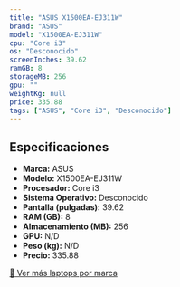 ```yaml
---
title: "ASUS X1500EA-EJ311W"
brand: "ASUS"
model: "X1500EA-EJ311W"
cpu: "Core i3"
os: "Desconocido"
screenInches: 39.62
ramGB: 8
storageMB: 256
gpu: ""
weightKg: null
price: 335.88
tags: ["ASUS", "Core i3", "Desconocido"]
---
```

## Especificaciones

- **Marca:** ASUS
- **Modelo:** X1500EA-EJ311W
- **Procesador:** Core i3
- **Sistema Operativo:** Desconocido
- **Pantalla (pulgadas):** 39.62
- **RAM (GB):** 8
- **Almacenamiento (MB):** 256
- **GPU:** N/D
- **Peso (kg):** N/D
- **Precio:** 335.88

[:rocket: Ver más laptops por marca](/brand/asus)
